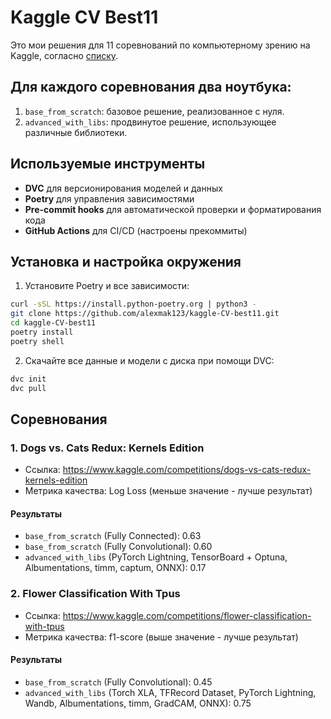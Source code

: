 # Kaggle CV Best11

Это мои решения для 11 соревнований по компьютерному зрению на Kaggle, согласно [списку](https://www.kaggle.com/discussions/general/205017).

## Для каждого соревнования два ноутбука:
1. `base_from_scratch`: базовое решение, реализованное с нуля.
2. `advanced_with_libs`: продвинутое решение, использующее различные библиотеки.

## Используемые инструменты

- **DVC** для версионирования моделей и данных
- **Poetry** для управления зависимостями
- **Pre-commit hooks** для автоматической проверки и форматирования кода
- **GitHub Actions** для CI/CD (настроены прекоммиты)

## Установка и настройка окружения

1. Установите Poetry и все зависимости:
```bash
curl -sSL https://install.python-poetry.org | python3 -
git clone https://github.com/alexmak123/kaggle-CV-best11.git
cd kaggle-CV-best11
poetry install
poetry shell
```
2. Скачайте все данные и модели с диска при помощи DVC:
```bash
dvc init
dvc pull
```

## Соревнования

### 1. Dogs vs. Cats Redux: Kernels Edition

- Ссылка: https://www.kaggle.com/competitions/dogs-vs-cats-redux-kernels-edition
- Метрика качества: Log Loss (меньше значение - лучше результат)

#### Результаты
- `base_from_scratch` (Fully Connected): 0.63
- `base_from_scratch` (Fully Convolutional): 0.60
- `advanced_with_libs` (PyTorch Lightning, TensorBoard + Optuna, Albumentations, timm, captum, ONNX): 0.17

### 2. Flower Classification With Tpus

- Ссылка: https://www.kaggle.com/competitions/flower-classification-with-tpus
- Метрика качества: f1-score (выше значение - лучше результат)

#### Результаты
- `base_from_scratch` (Fully Convolutional): 0.45
- `advanced_with_libs` (Torch XLA, TFRecord Dataset, PyTorch Lightning, Wandb, Albumentations, timm, GradCAM, ONNX): 0.75

